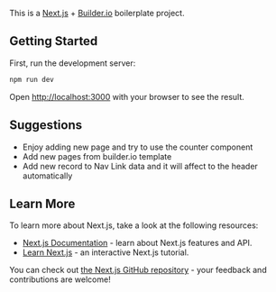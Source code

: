 This is a [Next.js](https://nextjs.org/) + [Builder.io](https://builder.io) boilerplate project.

## Getting Started

First, run the development server:

```bash
npm run dev
```

Open [http://localhost:3000](http://localhost:3000) with your browser to see the result.

## Suggestions
- Enjoy adding new page and try to use the counter component
- Add new pages from builder.io template
- Add new record to Nav Link data and it will affect to the header automatically

## Learn More

To learn more about Next.js, take a look at the following resources:

- [Next.js Documentation](https://nextjs.org/docs) - learn about Next.js features and API.
- [Learn Next.js](https://nextjs.org/learn) - an interactive Next.js tutorial.

You can check out [the Next.js GitHub repository](https://github.com/vercel/next.js/) - your feedback and contributions are welcome!